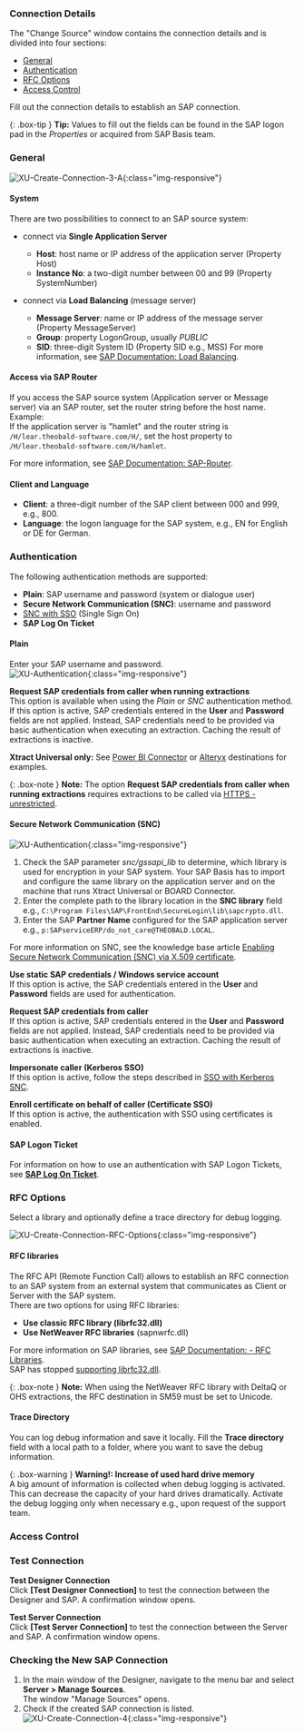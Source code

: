 

### Connection Details

The "Change Source" window contains the connection details and is divided into four sections:
- [General](#general)
- [Authentication](#authentication)
- [RFC Options](#rfc-options)
- [Access Control](#access-control)

Fill out the connection details to establish an SAP connection.

{: .box-tip }
**Tip:** Values to fill out the fields can be found in the SAP logon pad in the *Properties* or acquired from SAP Basis team.

### General

![XU-Create-Connection-3-A](/img/content/xu/sap_source-details.png){:class="img-responsive"}

#### System
There are two possibilities to connect to an SAP source system:
- connect via **Single Application Server**
	- **Host**:  host name or IP address of the application server (Property Host) 
	- **Instance No**: a two-digit number between 00 and 99 (Property SystemNumber)

- connect via **Load Balancing** (message server)
	- **Message Server**: name or IP address of the message server (Property MessageServer) 
	- **Group**: property LogonGroup, usually *PUBLIC*
	- **SID**: three-digit System ID (Property SID e.g.,  MSS) 
For more information, see [SAP Documentation: Load Balancing](https://help.sap.com/saphelp_nwpi711/helpdata/en/c4/3a644c505211d189550000e829fbbd/content.htm?no_cache=true).


#### Access via SAP Router

If you access the SAP source system (Application server or Message server) via an SAP router, set the router string before the host name. <br>
Example:<br>
If the application server is "hamlet" and the router string is ``/H/lear.theobald-software.com/H/``, set the host property to ``/H/lear.theobald-software.com/H/hamlet``.

For more information, see [SAP Documentation: SAP-Router](https://help.sap.com/saphelp_snc700_ehp01/helpdata/en/48/6e2ef629540e27e10000000a421937/frameset.htm).

#### Client and Language
- **Client**: a three-digit number of the SAP client between 000 and 999, e.g., 800.
- **Language**: the logon language for the SAP system, e.g., EN for English or DE for German.


### Authentication
The following authentication methods are supported:
- **Plain**: SAP username and password (system or dialogue user)
- **Secure Network Communication (SNC)**: username and password
- [SNC with SSO](../advanced-techniques/sap-single-sign-on) (Single Sign On)
- **SAP Log On Ticket**

#### Plain

Enter your SAP username and password.<br>
![XU-Authentication](/img/content/xu/sap_source-auth.png){:class="img-responsive"} 

**Request SAP credentials from caller when running extractions** <br>
This option is available when using the *Plain* or *SNC* authentication method. 
If this option is active, SAP credentials entered in the **User** and **Password** fields are not applied.
Instead, SAP credentials need to be provided via basic authentication when executing an extraction. 
Caching the result of extractions is inactive. 

**Xtract Universal only:** See [Power BI Connector](https://help.theobald-software.com/en/xtract-universal/destinations/Power-BI-Connector#single-sign-on-and-sap-authentication) or [Alteryx](https://help.theobald-software.com/en/xtract-universal/destinations/alteryx#settings-in-alteryx) destinations for examples. 

{: .box-note }
**Note:** The option **Request SAP credentials from caller when running extractions** requires extractions to be called via [HTTPS - unrestricted](../server/server-settings#web-server).

#### Secure Network Communication (SNC)

![XU-Authentication](/img/content/xu/sap_source-auth-snc1.png){:class="img-responsive"} 

1. Check the SAP parameter *snc/gssapi_lib* to determine, which library is used for encryption in your SAP system.
Your SAP Basis has to import and configure the same library on the application server and on the machine that runs Xtract Universal or BOARD Connector.
2. Enter the complete path to the library location in the **SNC library** field e.g., `C:\Program Files\SAP\FrontEnd\SecureLogin\lib\sapcrypto.dll`.
3. Enter the SAP **Partner Name** configured for the SAP application server e.g., `p:SAPserviceERP/do_not_care@THEOBALD.LOCAL`.

For more information on SNC, see the knowledge base article [Enabling Secure Network Communication (SNC) via X.509 certificate](https://kb.theobald-software.com/sap/enable-snc-using-pse-file).

**Use static SAP credentials / Windows service account** <br>
If this option is active, the SAP credentials entered in the **User** and **Password** fields are used for authentication.

**Request SAP credentials from caller** <br>
If this option is active, SAP credentials entered in the **User** and **Password** fields are not applied.
Instead, SAP credentials need to be provided via basic authentication when executing an extraction. 
Caching the result of extractions is inactive. 

**Impersonate caller (Kerberos SSO)** <br>
If this option is active, follow the steps described in [SSO with Kerberos SNC](../advanced-techniques/sap-single-sign-on/sso-with-kerberos-snc).

**Enroll certificate on behalf of caller (Certificate SSO)** <br>
If this option is active, the authentication with SSO using certificates is enabled.

#### SAP Logon Ticket

For information on how to use an authentication with SAP Logon Tickets, see [**SAP Log On Ticket**](../advanced-techniques/sap-single-sign-on/sso-with-sap-logon-ticket).


### RFC Options
Select a library and optionally define a trace directory for debug logging.

![XU-Create-Connection-RFC-Options](/img/content/xu/sap_source-rfc.png){:class="img-responsive"}

#### RFC libraries
The RFC API (Remote Function Call) allows to establish an RFC connection to an SAP system from an external system that communicates as Client or Server with the SAP system.  
There are two options for using RFC libraries:
- **Use classic RFC library (librfc32.dll)**
- **Use NetWeaver RFC libraries** (sapnwrfc.dll)

For more information on SAP libraries, see [SAP Documentation: - RFC Libraries](https://help.sap.com/saphelp_nwpi71/helpdata/de/45/18e96cd26321a1e10000000a1553f6/frameset.htm). <br>
SAP has stopped [supporting librfc32.dll](https://blogs.sap.com/2012/08/15/support-for-classic-rfc-library-ends-march-2016/). 

{: .box-note }
**Note:** When using the NetWeaver RFC library with DeltaQ or OHS extractions, the RFC destination in SM59 must be set to Unicode. 

#### Trace Directory

You can log debug information and save it locally. Fill the **Trace directory** field with a local path to a folder, where you want to save the debug information.

{: .box-warning }
**Warning!: Increase of used hard drive memory** <br>
A big amount of information is collected when debug logging is activated. This can decrease the capacity of your hard drives dramatically.
Activate the debug logging only when necessary e.g., upon request of the support team.

### Access Control

### Test Connection

**Test Designer Connection**<br>
Click **[Test Designer Connection]** to test the connection between the Designer and SAP. 
A confirmation window opens. <br>

**Test Server Connection**<br>
Click **[Test Server Connection]** to test the connection between the Server and SAP. 
A confirmation window opens. <br>

### Checking the New SAP Connection
1. In the main window of the Designer, navigate to the menu bar and select **Server > Manage Sources**.<br>
The window "Manage Sources" opens. <br>
2. Check if the created SAP connection is listed. 
![XU-Create-Connection-4](/img/content/xu_manage_source_2.png){:class="img-responsive"}
